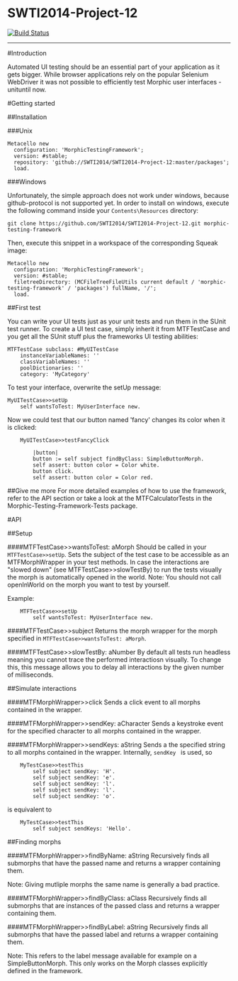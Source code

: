 SWTI2014-Project-12
===================
[![Build Status](https://travis-ci.org/SWTI2014/SWTI2014-Project-12.svg?branch=master)](https://travis-ci.org/SWTI2014/SWTI2014-Project-12)


----------

#Introduction

Automated UI testing should be an essential part of your application as it gets bigger. While browser applications rely on the popular Selenium WebDriver it was not possible to efficiently test Morphic user interfaces - unituntil now.

#Getting started

##Installation

###Unix

``` 
Metacello new
  configuration: 'MorphicTestingFramework';
  version: #stable;
  repository: 'github://SWTI2014/SWTI2014-Project-12:master/packages';
  load.
```

###Windows

Unfortunately, the simple approach does not work under windows, because github-protocol is not supported yet. In order to install on windows, execute the following command inside your `Contents\Resources` directory:

```
git clone https://github.com/SWTI2014/SWTI2014-Project-12.git morphic-testing-framework
```

Then, execute this snippet in a workspace of the corresponding Squeak image:

```
Metacello new
  configuration: 'MorphicTestingFramework';
  version: #stable;
  filetreeDirectory: (MCFileTreeFileUtils current default / 'morphic-testing-framework' / 'packages') fullName, '/';
  load.
```

##First test

You can write your UI tests just as your unit tests and run them in the SUnit test runner. To create a UI test case, simply inherit it from MTFTestCase and you get all the SUnit stuff plus the frameworks UI testing abilities:
```
MTFTestCase subclass: #MyUITestCase
    instanceVariableNames: ''
	classVariableNames: ''
	poolDictionaries: ''
	category: 'MyCategory'
```

To test your interface, overwrite the setUp message:

    MyUITestCase>>setUp
	    self wantsToTest: MyUserInterface new.

Now we could test that our button named 'fancy' changes its color when it is clicked:
```
    MyUITestCase>>testFancyClick
    
        |button|
        button := self subject findByClass: SimpleButtonMorph.
        self assert: button color = Color white.
        button click.
        self assert: button color = Color red.
```

##Give me more
For more detailed examples of how to use the framework, refer to the API section or take a look at the MTFCalculatorTests in the Morphic-Testing-Framework-Tests package.

#API

##Setup

####MTFTestCase>>wantsToTest: aMorph
Should be called in your `MTFTestCase>>setUp`.
Sets the subject of the test case to be accessible as an MTFMorphWrapper in your test methods.
In case the interactions are "slowed down" (see MTFTestCase>>slowTestBy) to run the tests visually the morph is automatically opened in the world.
Note: You should not call openInWorld on the morph you want to test by yourself.

Example:
```
    MTFTestCase>>setUp
        self wantsToTest: MyUserInterface new.
```

####MTFTestCase>>subject
Returns the morph wrapper for the morph specified in `MTFTestCase>>wantsToTest: aMorph`.

####MTFTestCase>>slowTestBy: aNumber
By default all tests run headless meaning you cannot trace the performed interactiosn visually. To change this, this message allows you to delay all interactions by the given number of milliseconds.

##Simulate interactions

####MTFMorphWrapper>>click
Sends a click event to all morphs contained in the wrapper.

####MTFMorphWrapper>>sendKey: aCharacter
Sends a keystroke event for the specified character to all morphs contained in the wrapper.

####MTFMorphWrapper>>sendKeys: aString
Sends a the specified string to all morphs contained in the wrapper.
Internally, `sendKey ` is used, so
```
    MyTestCase>>testThis
        self subject sendKey: 'H'.
        self subject sendKey: 'e'.
        self subject sendKey: 'l'.
        self subject sendKey: 'l'.
        self subject sendKey: 'o'.
```
is equivalent to 
```
    MyTestCase>>testThis
        self subject sendKeys: 'Hello'.
```

##Finding morphs

####MTFMorphWrapper>>findByName: aString
Recursively finds all submorphs that have the passed name and returns a wrapper containing them.

Note: Giving mutliple morphs the same name is generally a bad practice.

####MTFMorphWrapper>>findByClass: aClass
Recursively finds all submorphs that are instances of the passed class and returns a wrapper containing them.

####MTFMorphWrapper>>findByLabel: aString
Recursively finds all submorphs that have the passed label and returns a wrapper containing them.

Note: This refers to the label message available for example on a SimpleButtonMorph. This only works on the Morph classes explicitly defined in the framework.
